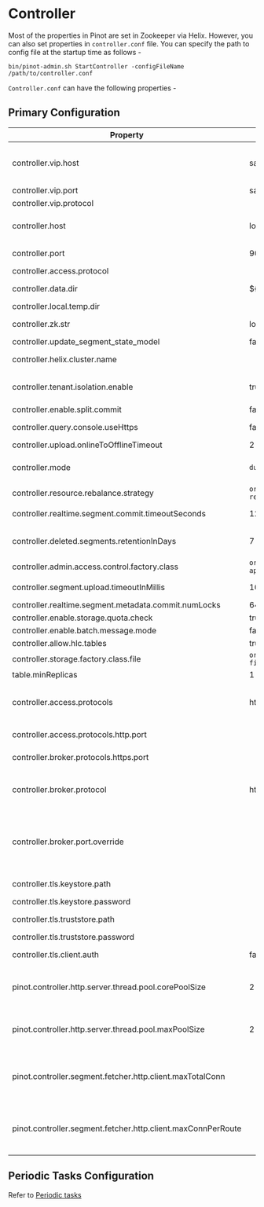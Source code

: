 # Controller

Most of the properties in Pinot are set in Zookeeper via Helix. However, you can also set properties in `controller.conf` file. You can specify the path to config file at the startup time as follows -

```
bin/pinot-admin.sh StartController -configFileName /path/to/controller.conf
```

`Controller.conf` can have the following properties -

## Primary Configuration

| Property                                                       | Default                                                                  | Description                                                                              |
| -------------------------------------------------------------- | ------------------------------------------------------------------------ | ---------------------------------------------------------------------------------------- |
| controller.vip.host                                            | same as `controller.host`                                                | The VIP hostname used to set the download URL for segments                               |
| controller.vip.port                                            | same as `controller.port`                                                |                                                                                          |
| controller.vip.protocol                                        |                                                                          |                                                                                          |
| controller.host                                                | localhost                                                                | The ip of the host on which controller is running                                        |
| controller.port                                                | 9000                                                                     | The port on which controller should run                                                  |
| controller.access.protocol                                     |                                                                          |                                                                                          |
| controller.data.dir                                            | ${java.io.tmpdir}/PinotController                                        | Directory to host segment data                                                           |
| controller.local.temp.dir                                      |                                                                          |                                                                                          |
| controller.zk.str                                              | localhost:2181                                                           | zookeeper host:port string to connect                                                    |
| controller.update\_segment\_state\_model                       | false                                                                    |                                                                                          |
| controller.helix.cluster.name                                  |                                                                          | Pinot Cluster Name, required.                                                            |
| controller.tenant.isolation.enable                             | true                                                                     | Enable Tenant Isolation, default is single tenant cluste                                 |
| controller.enable.split.commit                                 | false                                                                    |                                                                                          |
| controller.query.console.useHttps                              | false                                                                    | use https instead of http for cluster                                                    |
| controller.upload.onlineToOfflineTimeout                       | 2 minutes                                                                |                                                                                          |
| controller.mode                                                | `dual`                                                                   | Should be one of `helix_only`, `pinot_only` or `dual`                                    |
| controller.resource.rebalance.strategy                         | `org.apache.helix.controller. rebalancer.strategy.AutoRebalanceStrategy` |                                                                                          |
| controller.realtime.segment.commit.timeoutSeconds              | 120 seconds                                                              | request timeout for segment commit                                                       |
| controller.deleted.segments.retentionInDays                    | 7 days                                                                   | duration for which to retain deleted segments                                            |
| controller.admin.access.control.factory.class                  | `org.apache.pinot.controller. api.access.AllowAllAccessFactory`          |                                                                                          |
| controller.segment.upload.timeoutInMillis                      | 10 minutes                                                               | timeout for upload of segments.                                                          |
| controller.realtime.segment.metadata.commit.numLocks           | 64                                                                       |                                                                                          |
| controller.enable.storage.quota.check                          | true                                                                     |                                                                                          |
| controller.enable.batch.message.mode                           | false                                                                    |                                                                                          |
| controller.allow.hlc.tables                                    | true                                                                     |                                                                                          |
| controller.storage.factory.class.file                          | `org.apache.pinot.spi. filesystem.LocalPinotFS`                          |                                                                                          |
| table.minReplicas                                              | 1                                                                        |                                                                                          |
| controller.access.protocols                                    | http                                                                     | Ingress protocols to access controller (http or https or http,https)                     |
| controller.access.protocols.http.port                          |                                                                          | Port to access controller via http                                                       |
| controller.broker.protocols.https.port                         |                                                                          | Port to access controller via https                                                      |
| controller.broker.protocol                                     | http                                                                     | protocol for forwarding query requests (http or https)                                   |
| controller.broker.port.override                                |                                                                          | override for broker port when forwarding query requests (use in multi-ingress scenarios) |
| controller.tls.keystore.path                                   |                                                                          | Path to controller TLS keystore                                                          |
| controller.tls.keystore.password                               |                                                                          | keystore password                                                                        |
| controller.tls.truststore.path                                 |                                                                          | Path to controller TLS truststore                                                        |
| controller.tls.truststore.password                             |                                                                          | truststore password                                                                      |
| controller.tls.client.auth                                     | false                                                                    | toggle for requiring TLS client auth                                                     |
| pinot.controller.http.server.thread.pool.corePoolSize          | 2 * cores                                                                | Config for the thread-pool used by pinot-controller's http-server.                       |
| pinot.controller.http.server.thread.pool.maxPoolSize           | 2 * cores                                                                | Config for the thread-pool used by pinot-controller's http-server.                       |
| pinot.controller.segment.fetcher.http.client.maxTotalConn      |                                                                          | Config for the http-client used by HttpSegmentFetcher for downloading segments           |
| pinot.controller.segment.fetcher.http.client.maxConnPerRoute   |                                                                          | Config for the http-client used by HttpSegmentFetcher for downloading segments           |

## Periodic Tasks Configuration

Refer to [Periodic tasks](../basics/components/controller.md#controller-periodic-tasks)
